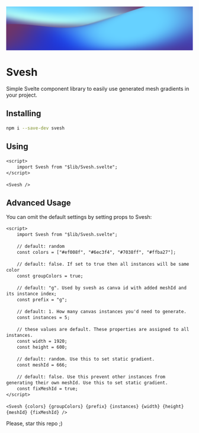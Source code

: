 <p align="center">
  <img alt="Svesh" src="static/mesh.png" />
</p>

# Svesh

Simple Svelte component library to easily use generated mesh gradients in your project.

## Installing

```bash
npm i --save-dev svesh
```

## Using

```svelte
<script>
    import Svesh from "$lib/Svesh.svelte";
</script>

<Svesh />

```

## Advanced Usage

You can omit the default settings by setting props to Svesh:

```svelte
<script>
    import Svesh from "$lib/Svesh.svelte";

    // default: random
    const colors = ["#ef008f", "#6ec3f4", "#7038ff", "#ffba27"];

    // default: false. If set to true then all instances will be same color
    const groupColors = true;
    
    // default: "g". Used by svesh as canva id with added meshId and its instance index;
    const prefix = "g";

    // default: 1. How many canvas instances you'd need to generate.
    const instances = 5;

    // these values are default. These properties are assigned to all instances.
    const width = 1920;
    const height = 600;
    
    // default: random. Use this to set static gradient.
    const meshId = 666;

    // default: false. Use this prevent other instances from generating their own meshId. Use this to set static gradient.
    const fixMeshId = true;
</script>

<Svesh {colors} {groupColors} {prefix} {instances} {width} {height} {meshId} {fixMeshId} />

```

Please, star this repo ;)


